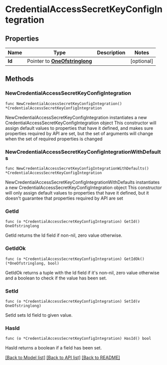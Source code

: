# CredentialAccessSecretKeyConfigIntegration

## Properties

Name | Type | Description | Notes
------------ | ------------- | ------------- | -------------
**Id** | Pointer to [**OneOfstringlong**](oneOf&lt;string,long&gt;.md) |  | [optional] 

## Methods

### NewCredentialAccessSecretKeyConfigIntegration

`func NewCredentialAccessSecretKeyConfigIntegration() *CredentialAccessSecretKeyConfigIntegration`

NewCredentialAccessSecretKeyConfigIntegration instantiates a new CredentialAccessSecretKeyConfigIntegration object
This constructor will assign default values to properties that have it defined,
and makes sure properties required by API are set, but the set of arguments
will change when the set of required properties is changed

### NewCredentialAccessSecretKeyConfigIntegrationWithDefaults

`func NewCredentialAccessSecretKeyConfigIntegrationWithDefaults() *CredentialAccessSecretKeyConfigIntegration`

NewCredentialAccessSecretKeyConfigIntegrationWithDefaults instantiates a new CredentialAccessSecretKeyConfigIntegration object
This constructor will only assign default values to properties that have it defined,
but it doesn't guarantee that properties required by API are set

### GetId

`func (o *CredentialAccessSecretKeyConfigIntegration) GetId() OneOfstringlong`

GetId returns the Id field if non-nil, zero value otherwise.

### GetIdOk

`func (o *CredentialAccessSecretKeyConfigIntegration) GetIdOk() (*OneOfstringlong, bool)`

GetIdOk returns a tuple with the Id field if it's non-nil, zero value otherwise
and a boolean to check if the value has been set.

### SetId

`func (o *CredentialAccessSecretKeyConfigIntegration) SetId(v OneOfstringlong)`

SetId sets Id field to given value.

### HasId

`func (o *CredentialAccessSecretKeyConfigIntegration) HasId() bool`

HasId returns a boolean if a field has been set.


[[Back to Model list]](../README.md#documentation-for-models) [[Back to API list]](../README.md#documentation-for-api-endpoints) [[Back to README]](../README.md)


